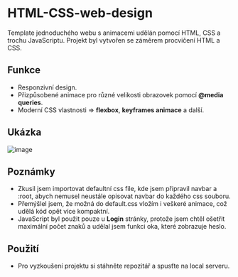 # HTML-CSS-web-design

Template jednoduchého webu s animacemi udělán pomocí HTML, CSS a trochu JavaScriptu.
Projekt byl vytvořen se záměrem procvičení HTML a CSS.

## Funkce

- Responzivní design.
- Přizpůsobené animace pro různé velikosti obrazovek pomocí **@media queries**.
- Moderní CSS vlastnosti => **flexbox**, **keyframes animace** a další.

## Ukázka

![image](https://github.com/user-attachments/assets/31370155-2fe5-48db-9cec-c7b7a1d991a6)

## Poznámky

- Zkusil jsem importovat defaultní css file, kde jsem připravil navbar a :root, abych nemusel neustále opisovat navbar do každého css souboru.
- Přemýšlel jsem, že možná do default.css vložím i veškeré animace, což udělá kód opět více kompaktní.
- JavaScript byl použit pouze u **Login** stránky, protože jsem chtěl ošetřit maximální počet znaků a udělal jsem funkci oka, které zobrazuje heslo.

## Použití

- Pro vyzkoušení projektu si stáhněte repozitář a spusťte na local serveru.
